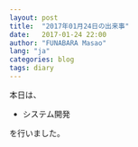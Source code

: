 ```yaml
---
layout: post
title:  "2017年01月24日の出来事"
date:   2017-01-24 22:00
author: "FUNABARA Masao"
lang: "ja"
categories: blog
tags: diary
---
```


本日は、

* システム開発

を行いました。
